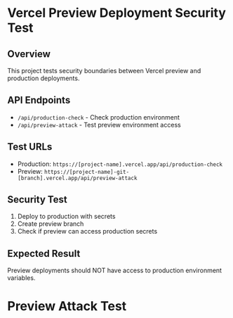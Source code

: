 # Vercel Preview Deployment Security Test

## Overview
This project tests security boundaries between Vercel preview and production deployments.

## API Endpoints
- `/api/production-check` - Check production environment
- `/api/preview-attack` - Test preview environment access

## Test URLs
- Production: `https://[project-name].vercel.app/api/production-check`
- Preview: `https://[project-name]-git-[branch].vercel.app/api/preview-attack`

## Security Test
1. Deploy to production with secrets
2. Create preview branch
3. Check if preview can access production secrets

## Expected Result
Preview deployments should NOT have access to production environment variables.
# Preview Attack Test
